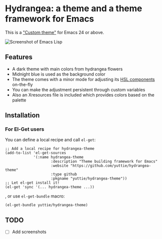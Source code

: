 # Hydrangea: a theme and a theme framework for Emacs

This is a ["Custom theme"](https://www.gnu.org/software/emacs/manual/html_node/emacs/Custom-Themes.html)
for Emacs 24 or above.

![Screenshot of Emacs Lisp](https://raw.githubusercontent.com/yuttie/hydrangea-theme/gh-pages/screenshot-elisp.png)


## Features

* A dark theme with main colors from hydrangea flowers
* Midnight blue is used as the background color
* The theme comes with a minor mode for adjusting its [HSL components](https://en.wikipedia.org/wiki/HSL_and_HSV) on-the-fly
* You can make the adjustment persistent through custom variables
* Also an Xresources file is included which provides colors based on the palette


## Installation

### For El-Get users

You can define a local recipe and call `el-get`:

```elisp
;; Add a local recipe for hydrangea-theme
(add-to-list 'el-get-sources
             '(:name hydrangea-theme
                     :description "Theme building framework for Emacs"
                     :website "https://github.com/yuttie/hydrangea-theme"
                     :type github
                     :pkgname "yuttie/hydrangea-theme"))
;; Let el-get install it!
(el-get 'sync '(... hydrangea-theme ...))
```

, or use `el-get-bundle` macro:
```elisp
(el-get-bundle yuttie/hydrangea-theme)
```


## TODO

* [ ] Add screenshots
